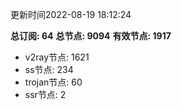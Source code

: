 更新时间2022-08-19 18:12:24

**总订阅: 64**
**总节点: 9094**
**有效节点: 1917**
- v2ray节点: 1621
- ss节点: 234
- trojan节点: 60
- ssr节点: 2
